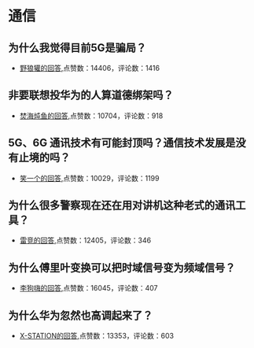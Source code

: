 #  通信 
## 为什么我觉得目前5G是骗局？
- [野狼獾的回答](https://www.zhihu.com/question/437967116/answer/-2127787588),点赞数：14406，评论数：1416
## 非要联想投华为的人算道德绑架吗？
- [焚海炖鱼的回答](https://www.zhihu.com/question/276938824/answer/390523647),点赞数：10704，评论数：918
## 5G、6G 通讯技术有可能封顶吗？通信技术发展是没有止境的吗？
- [笑一个的回答](https://www.zhihu.com/question/328187141/answer/707499735),点赞数：10029，评论数：1199
## 为什么很多警察现在还在用对讲机这种老式的通讯工具？
- [雷竞的回答](https://www.zhihu.com/question/47407982/answer/1692393646),点赞数：12405，评论数：346
## 为什么傅里叶变换可以把时域信号变为频域信号？
- [李狗嗨的回答](https://www.zhihu.com/question/279808864/answer/552617806),点赞数：16045，评论数：407
## 为什么华为忽然也高调起来了？
- [X-STATION的回答](https://www.zhihu.com/question/319945886/answer/713169844),点赞数：13353，评论数：603
